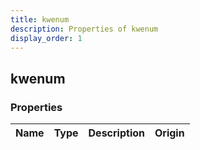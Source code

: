 ```yaml
---
title: kwenum
description: Properties of kwenum
display_order: 1
---
```


## kwenum

### Properties

| Name | Type | Description | Origin |
|------|------|-------------|--------|


